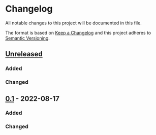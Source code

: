# Changelog
All notable changes to this project will be documented in this file.

The format is based on [Keep a Changelog](http://keepachangelog.com/en/1.0.0/)
and this project adheres to [Semantic Versioning](http://semver.org/spec/v2.0.0.html).

## [Unreleased]
### Added
### Changed
## [0.1] - 2022-08-17
### Added
### Changed


[Unreleased]: https://github.com/openscilab/pymilo/compare/v0.1...dev
[0.1]: https://github.com/openscilab/pymilo/compare/3598e8b...v0.1



